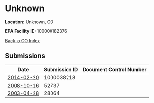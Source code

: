 # Unknown

**Location:** Unknown, CO

**EPA Facility ID:** 100000182376

[Back to CO Index](../../index.md)

## Submissions

| Date | Submission ID | Document Control Number |
|------|--------------|-------------------------|
| [2014-02-20](submissions/1000038218.md) | 1000038218 |  |
| [2008-10-16](submissions/52737.md) | 52737 |  |
| [2003-04-28](submissions/28064.md) | 28064 |  |
